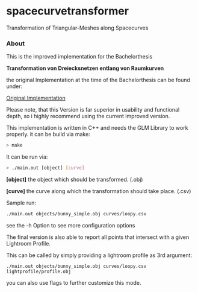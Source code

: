 # spacecurvetransformer
Transformation of Triangular-Meshes along Spacecurves

### About
This is the improved implementation for the Bachelorthesis

**Transformation von Dreiecksnetzen entlang von Raumkurven**

the original Implementation at the time of the Bachelorthesis can be found under:

[Original Implementation](https://github.com/nicklasDohrn/spacecurvetransformer/tree/original)

Please note, that this Version is far superior in usability and functional depth, so i highly recommend using the current improved version.

This implementation is written in C++ and needs the GLM Library to work properly.
it can be build via make:
``` sh
> make
```
It can be run via:
``` sh
> ./main.out [object] [curve]
```
**[object]** the object which should be transformed. (.obj)

**[curve]** the curve along which the transformation should take place. (.csv)

Sample run: 
``` sh
./main.out objects/bunny_simple.obj curves/loopy.csv
```

see the -h Option to see more configuration options

The final version is also able to report all points that intersect with a given Lightroom Profile.

This can be called by simply providing a lightroom profile as 3rd argument:

```
./main.out objects/bunny_simple.obj curves/loopy.csv lightprofile/profile.obj
```

you can also use flags to further customize this mode.
